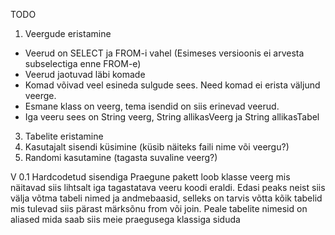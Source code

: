 TODO

1) Veergude eristamine
  -  Veerud on SELECT ja FROM-i vahel (Esimeses versioonis ei arvesta subselectiga enne FROM-e)
  -  Veerud jaotuvad läbi komade
  -  Komad võivad veel esineda sulgude sees. Need komad ei erista väljund veerge.
  -  Esmane klass on veerg, tema isendid on siis erinevad veerud.
  -  Iga veeru sees on String veerg, String allikasVeerg ja String allikasTabel
3) Tabelite eristamine
4) Kasutajalt sisendi küsimine (küsib näiteks faili nime või veergu?)
5) Randomi kasutamine (tagasta suvaline veerg?)



V 0.1
Hardcodetud sisendiga
Praegune pakett loob klasse veerg mis näitavad siis lihtsalt iga tagastatava veeru koodi eraldi.
Edasi peaks neist siis välja võtma tabeli nimed ja andmebaasid, selleks on tarvis võtta kõik tabelid mis tulevad siis pärast märksõnu from või join. Peale tabelite nimesid on aliased mida saab siis meie praegusega klassiga siduda

